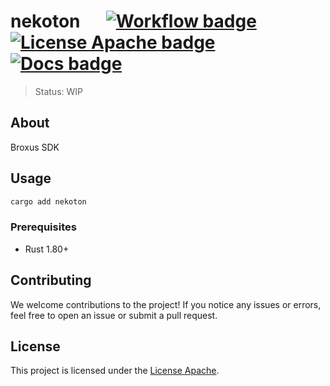 # nekoton &emsp; [![Workflow badge]][workflow] [![License Apache badge]][license apache] [![Docs badge]][docs]

> Status: WIP

## About

Broxus SDK

## Usage

```bash
cargo add nekoton
```

### Prerequisites

- Rust 1.80+

## Contributing

We welcome contributions to the project! If you notice any issues or errors, feel free to open an issue or submit a pull
request.

## License

This project is licensed under the [License Apache].

[workflow badge]: https://img.shields.io/github/actions/workflow/status/broxus/nekoton/master.yml?branch=master

[workflow]: https://github.com/broxus/nekoton/actions?query=workflow%3Amaster

[license apache badge]: https://img.shields.io/github/license/broxus/nekoton

[license apache]: https://opensource.org/licenses/Apache-2.0

[docs badge]: https://img.shields.io/badge/docs-latest-brightgreen

[docs]: https://broxus.github.io/nekoton
